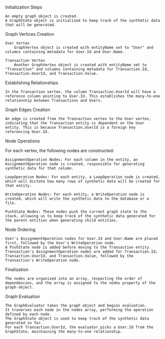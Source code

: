 Initialization Steps

    An empty graph object is created.
    A GraphState object is initialized to keep track of the synthetic data that will be generated.

Graph Vertices Creation

    User Vertex
        GraphVertex object is created with entityName set to "User" and columns containing metadata for User.Id and User.Name.

    Transaction Vertex
        Another GraphVertex object is created with entityName set to "Transaction" and columns containing metadata for Transaction.Id, Transaction.UserId, and Transaction.Value.

Establishing Relationships

    In the Transaction vertex, the column Transaction.UserId will have a reference column pointing to User.Id. This establishes the many-to-one relationship between Transactions and Users.

Graph Edges Creation

    An edge is created from the Transaction vertex to the User vertex, indicating that the Transaction entity is dependent on the User entity. This is because Transaction.UserId is a foreign key referencing User.Id.

Node Operations

For each vertex, the following nodes are constructed:

    AssignmentOperation Nodes: For each column in the entity, an AssignmentOperation node is created, responsible for generating synthetic data for that column.

    LoopOperation Nodes: For each entity, a LoopOperation node is created, which will dictate how many rows of synthetic data will be created for that entity.

    WriteOperation Nodes: For each entity, a WriteOperation node is created, which will write the synthetic data to the database or a file.

    PushState Nodes: These nodes push the current graph state to the stack, allowing us to keep track of the synthetic data generated for the parent entities when generating child entities.

Node Ordering

    User's AssignmentOperation nodes for User.Id and User.Name are placed first, followed by the User's WriteOperation node.
    A PushState node is added before moving to the Transaction entity.
    Transaction's AssignmentOperation nodes are added for Transaction.Id, Transaction.UserId, and Transaction.Value, followed by the Transaction's WriteOperation node.

Finalization

    The nodes are organized into an array, respecting the order of dependencies, and the array is assigned to the nodes property of the graph object.

Graph Evaluation

    The GraphEvaluator takes the graph object and begins evaluation.
    It traverses each node in the nodes array, performing the operation defined by each node.
    The GraphState object is used to keep track of the synthetic data generated so far.
    For each Transaction.UserId, the evaluator picks a User.Id from the GraphState, maintaining the many-to-one relationship.